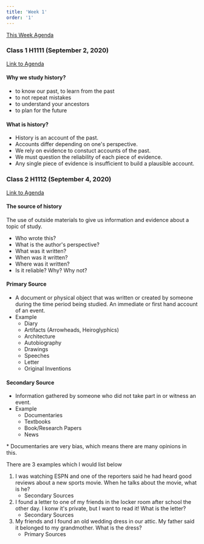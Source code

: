 ```yaml
---
title: 'Week 1'
order: '1'
---
```


[This Week Agenda](https://docs.google.com/document/d/1ZwJ1FXGUnZ7Lmq3lydU4_23pR6fKRsCHCkCvgymtTYM)

### Class 1 H1111 (September 2, 2020)

[Link to Agenda](https://brewster.instructure.com/courses/812/pages/h1111-why-study-history)

#### Why we study history?

- to know our past, to learn from the past
- to not repeat mistakes
- to understand your ancestors
- to plan for the future

#### What is history?

- History is an account of the past.
- Accounts differ depending on one's perspective.
- We rely on evidence to constuct accounts of the past.
- We must question the reliability of each piece of evidence.
- Any single piece of evidence is insufficient to build a plausible account.

### Class 2 H1112 (September 4, 2020)

[Link to Agenda](https://brewster.instructure.com/courses/812/pages/h1112-primary-vs-secondary-sources)

#### The source of history

The use of outside materials to give us information and evidence about a topic of study.

- Who wrote this?
- What is the author's perspective?
- What was it written?
- When was it written?
- Where was it written?
- Is it reliable? Why? Why not?

#### Primary Source

- A document or physical object that was written or created by someone during the time period being studied. An immediate or first hand account of an event.
- Example
  - Diary
  - Artifacts (Arrowheads, Heiroglyphics)
  - Architecture
  - Autobiography
  - Drawings
  - Speeches
  - Letter
  - Original Inventions

#### Secondary Source

- Information gathered by someone who did not take part in or witness an event.
- Example
  - Documentaries
  - Textbooks
  - Book/Research Papers
  - News

\* Documentaries are very bias, which means there are many opinions in this.

There are 3 examples which I would list below

1. I was watching ESPN and one of the reporters said he had heard good reviews about a new sports movie. When he talks about the movie, what is he?
   - Secondary Sources
2. I found a letter to one of my friends in the locker room after school the other day. I konw it's private, but I want to read it! What is the letter?
   - Secondary Sources
3. My friends and I found an old wedding dress in our attic. My father said it belonged to my grandmother. What is the dress?
   - Primary Sources
